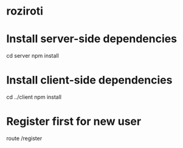 # roziroti

# Install server-side dependencies
cd server
npm install

# Install client-side dependencies
cd ../client
npm install

# Register first for new user
route /register

